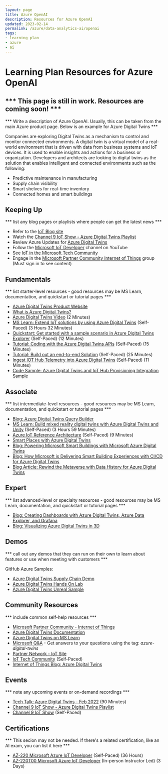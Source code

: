 ```yaml
---
layout: page
title: Azure OpenAI
description: Resources for Azure OpenAI
updated: 2023-02-14
permalink: /azure/data-analytics-ai/openai
tags: 
- learning plan
- azure
- ai
---
```


# Learning Plan Resources for Azure OpenAI

## *** This page is still in work. Resources are coming soon! ***

*** Write a description of Azure OpenAI. Usually, this can be taken from the main Azure product page. Below is an example for Azure Digital Twins ***

Companies are exploring Digital Twins as a mechanism to control and monitor connected environments. A digital twin is a virtual model of a real-world environment that is driven with data from business systems and IoT devices. It is used to enable insights and actions for a business or organization. Developers and architects are looking to digital twins as the solution that enables intelligent and connected environments such as the following:
* Predictive maintenance in manufacturing
* Supply chain visibility
* Smart shelves for real-time inventory
* Connected homes and smart buildings

## Keeping Up

*** list any blog pages or playlists where people can get the latest news ***
  
* Refer to the [IoT Blog site](https://azure.microsoft.com/blog/topics/internet-of-things/?WT.mc_id=gpsus-set-diphilli)
* Watch the [Channel 9 IoT Show - Azure Digital Twins Playlist](https://www.youtube.com/playlist?list=PL1ljc761XCiYfsAlacKK4gpaMoTIH2nSU)
* Review Azure Updates for [Azure Digital Twins](https://azure.microsoft.com/updates/?query=%22digital%20twins%22)
* Follow the [Microsoft IoT Developer](https://www.youtube.com/channel/UCL7wy-iy_V76xxPnrIzGOZQ/?WT.mc_id=gpsus-set-diphilli) channel on YouTube
* See [IoT in the Microsoft Tech Community](https://techcommunity.microsoft.com/t5/Internet-of-Things-IoT/ct-p/IoT/?WT.mc_id=gpsus-set-diphilli)
* Engage in the [Microsoft Partner Community Internet of Things](https://aka.ms/MPC-IoT) group (Must sign in to see content)

## Fundamentals

*** list starter-level resources - good resources may be MS Learn, documentation, and quickstart or tutorial pages ***
  
* [Azure Digital Twins Product Website](https://azure.microsoft.com/services/digital-twins/)
* [What is Azure Digital Twins?](https://docs.microsoft.com/azure/digital-twins/overview)
* [Azure Digital Twins Video](https://docs.microsoft.com/shows/azure-videos/azure-digital-twins-video) (2 Minutes)
* [MS Learn: Extend IoT solutions by using Azure Digital Twins](https://docs.microsoft.com/learn/paths/extend-iot-solutions-by-using-azure-digital-twins/) (Self-Paced) (3 Hours 32 Minutes)
* [Quickstart: Get started with a sample scenario in Azure Digital Twins Explorer](https://docs.microsoft.com/azure/digital-twins/quickstart-azure-digital-twins-explorer) (Self-Paced) (12 Minutes)
* [Tutorial: Coding with the Azure Digital Twins APIs](https://docs.microsoft.com/azure/digital-twins/tutorial-code) (Self-Paced) (15 Minutes)
* [Tutorial: Build out an end-to-end Solution](https://docs.microsoft.com/azure/digital-twins/tutorial-end-to-end) (Self-Paced) (25 Minutes)
* [Ingest IOT Hub Telemetry into Azure Digital Twins](https://docs.microsoft.com/azure/digital-twins/how-to-ingest-iot-hub-data) (Self-Paced) (11 Minutes)
* [Code Sample: Azure Digital Twins and IoT Hub Provisioning Integration Sample](https://docs.microsoft.com/samples/azure-samples/digital-twins-iothub-integration/adt-iothub-provision-sample/)

## Associate

*** list intermediate-level resources - good resources may be MS Learn, documentation, and quickstart or tutorial pages ***
  
* [Blog: Azure Digital Twins Query Builder](https://techcommunity.microsoft.com/t5/internet-of-things-blog/digital-twins-query-builder/ba-p/3511882)
* [MS Learn: Build mixed reality digital twins with Azure Digital Twins and Unity](https://docs.microsoft.com/learn/paths/build-mixed-reality-azure-digital-twins-unity/) (Self-Paced) (3 Hours 59 Minutes)
* [Azure IoT Reference Architecture](https://learn.microsoft.com/azure/architecture/reference-architectures/iot) (Self-Paced) (9 Minutes)
* [Smart Places with Azure Digital Twins](https://docs.microsoft.com/azure/architecture/example-scenario/iot/smart-places)
* [Blog: Powering Microsoft Smart Buildings with Microsoft Azure Digital Twins](https://www.microsoft.com/insidetrack/blog/powering-microsoft-smart-buildings-with-microsoft-azure-digital-twins/)
* [Blog: How Microsoft is Delivering Smart Building Experiences with CI/CD for Azure Digital Twins](https://www.microsoft.com/insidetrack/blog/how-microsoft-is-delivering-smart-building-experiences-with-ci-cd-for-azure-digital-twins/)
* [Blog Article: Rewind the Metaverse with Data History for Azure Digital Twins](https://techcommunity.microsoft.com/t5/internet-of-things-blog/rewind-the-metaverse-with-data-history-for-azure-digital-twins/ba-p/3145153)

## Expert

*** list advanced-level or specialty resources - good resources may be MS Learn, documentation, and quickstart or tutorial pages ***

* [Blog: Creating Dashboards with Azure Digital Twins, Azure Data Explorer, and Grafana](https://techcommunity.microsoft.com/t5/internet-of-things-blog/creating-dashboards-with-azure-digital-twins-azure-data-explorer/ba-p/3277879)
* [Blog: Visualizing Azure Digital Twins in 3D](https://techcommunity.microsoft.com/t5/internet-of-things-blog/visualizing-azure-digital-twins-in-3d/ba-p/2898159)

## Demos

*** call out any demos that they can run on their own to learn about features or use when meeting with customers ***

GitHub Azure Samples: 
* [Azure Digital Twins Supply Chain Demo](https://github.com/Azure-Samples/IoTDemos/tree/master/ADT-SupplyChainDemo)
* [Azure Digital Twins Hands On Lab](https://github.com/Azure-Samples/digital-twins-samples/tree/master/HandsOnLab)
* [Azure Digital Twins Unreal Sample](https://github.com/Azure-Samples/azure-digital-twins-unreal-integration)

## Community Resources

*** include common self-help resources ***

* [Microsoft Partner Community - Internet of Things](https://aka.ms/MPC-IoT)
* [Azure Digital Twins Documentation](https://docs.microsoft.com/azure/digital-twins/)
* [Azure Digital Twins on MS Learn](https://learn.microsoft.com/training/browse/?terms=%22Digital%20Twins%22)
* [Microsoft Q&A](https://learn.microsoft.com/answers/) - Get answers to your questions using the tag: *azure-digital-twins*
* [Partner Network - IoT Site](https://partner.microsoft.com/solutions/azure/internet-of-things#simple-tab-content-1)
* [IoT Tech Community](https://techcommunity.microsoft.com/t5/Internet-of-Things-IoT/ct-p/IoT) (Self-Paced)
* [Internet of Things Blog: Azure Digital Twins](https://techcommunity.microsoft.com/t5/internet-of-things-blog/bg-p/IoTBlog/label-name/Azure%20Digital%20Twins)

## Events

*** note any upcoming events or on-demand recordings ***

* [Tech Talk: Azure Digital Twins - Feb 2022](https://msuspartners.eventbuilder.com/event/55367) (90 Minutes)
* [Channel 9 IoT Show - Azure Digital Twins Playlist](https://www.youtube.com/playlist?list=PL1ljc761XCiYfsAlacKK4gpaMoTIH2nSU)
* [Channel 9 IoT Show](https://aka.ms/IoTShow) (Self-Paced)

## Certifications

*** This secion may not be needed. If there's a related certification, like an AI exam, you can list it here ***

* [AZ-220 Microsoft Azure IoT Developer](https://docs.microsoft.com/learn/certifications/exams/az-220) (Self-Paced) (36 Hours)
* [AZ-220T00 Microsoft Azure IoT Developer](https://docs.microsoft.com/learn/certifications/courses/az-220t00) (In-person Instructor Led) (3 Days)

